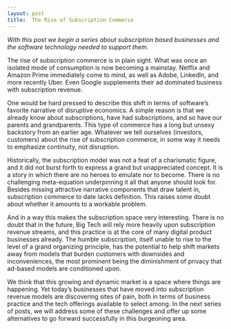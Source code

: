 ```yaml
---
layout: post
title:  The Rise of Subscription Commerce
---
```


*With this post we begin a series about subscription based businesses and the software technology needed to support them.* 

<!--excerpt--> 

The rise of subscription commerce is in plain sight.  What was once an isolated mode of consumption is now becoming a mainstay.  Netflix and Amazon Prime immediately come to mind, as well as Adobe, LinkedIn, and more recently Uber.  Even Google supplements their ad dominated business with subscription revenue.  

One would be hard pressed to describe this shift in terms of software’s favorite narrative of disruptive economics. A simple reason is that we already know about subscriptions, have had subscriptions, and so have our parents and grandparents.  This type of commerce has a long but unsexy backstory from an earlier age.  Whatever we tell ourselves (investors, customers) about the rise of subscription commerce, in some way it needs to emphasize continuity, not disruption. 

Historically, the subscription model was not a feat of a charismatic figure, and it did not burst forth to express a grand but unappreciated concept.  It is a story in which there are no heroes to emulate nor to become.  There is no challenging meta-equation underpinning it all that anyone should look for.  Besides missing attractive narrative components that draw talent in, subscription commerce to date lacks definition.  This raises some doubt about whether it amounts to a workable problem.

And in a way this makes the subscription space very interesting.  There is no doubt that in the future, Big Tech will rely more heavily upon subscription revenue streams, and this practice is at the core of many digital product businesses already.  The humble subscription, itself unable to rise to the level of a grand organizing principle, has the potential to help shift markets away from models that burden customers with downsides and inconveniences, the most prominent being the diminishment of privacy that ad-based models are conditioned upon.     
       
We think that this growing and dynamic market is a space where things are happening.  Yet today’s businesses that have moved into subscription revenue models are discovering sites of pain, both in terms of business practice and the tech offerings available to select among.   In the next series of posts, we will address some of these challenges and offer up some alternatives to go forward successfully in this burgeoning area.   



